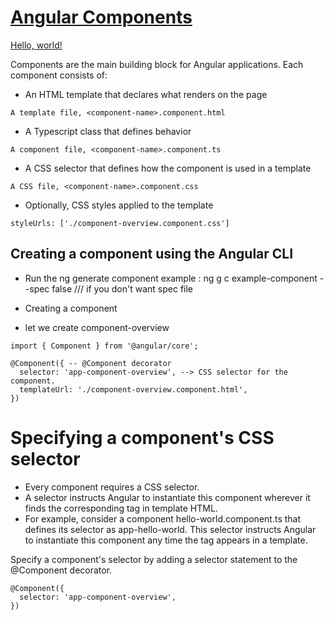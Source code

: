 # [Angular Components](https://angular.io/guide/component-overview#angular-components-overview )

<a href="http://example.com/" target="_blank">Hello, world!</a>


 Components are the main building block for Angular applications. Each component consists of:
 
  * An HTML template that declares what renders on the page
  ```
 A template file, <component-name>.component.html
 
 ```
  * A Typescript class that defines behavior
  ```
  A component file, <component-name>.component.ts
  ```
  * A CSS selector that defines how the component is used in a template
  ```
  A CSS file, <component-name>.component.css
  ```
  * Optionally, CSS styles applied to the template
  ```
  styleUrls: ['./component-overview.component.css']
  ```
  ## Creating a component using the Angular CLI
  - Run the ng generate component <component-name> 
  example : ng g c example-component --spec false  /// if you don't want spec file
  
  * Creating a component
   - let we create component-overview
   ```
   import { Component } from '@angular/core';
   ```
```
@Component({ -- @Component decorator
  selector: 'app-component-overview', --> CSS selector for the component.
  templateUrl: './component-overview.component.html',
})
```
# Specifying a component's CSS selector
- Every component requires a CSS selector. 
- A selector instructs Angular to instantiate this component wherever it finds the corresponding tag in template HTML.
- For example, consider a component hello-world.component.ts that defines its selector as app-hello-world. This selector instructs Angular to instantiate this component any time the tag <app-hello-world> appears in a template.

Specify a component's selector by adding a selector statement to the @Component decorator.
```
@Component({
  selector: 'app-component-overview',
})
```
